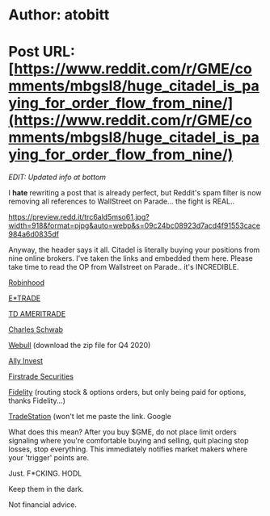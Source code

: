 # Author: atobitt
# Post URL: [https://www.reddit.com/r/GME/comments/mbgsl8/huge_citadel_is_paying_for_order_flow_from_nine/](https://www.reddit.com/r/GME/comments/mbgsl8/huge_citadel_is_paying_for_order_flow_from_nine/)


*EDIT: Updated info at bottom*

I **hate** rewriting a post that is already perfect, but Reddit's spam filter is now removing all references to WallStreet on Parade... the fight is REAL..

https://preview.redd.it/trc6ald5mso61.jpg?width=918&format=pjpg&auto=webp&s=09c24bc08923d7acd4f91553cace984a6d0835df

Anyway, the header says it all. Citadel is literally buying your positions from nine online brokers. I've taken the links and embedded them here. Please take time to read the OP from Wallstreet on Parade.. it's INCREDIBLE.

[Robinhood](https://cdn.robinhood.com/assets/robinhood/legal/RHS%20SEC%20Rule%20606a%20and%20607%20Disclosure%20Report%20Q4%202020.pdf)

[E\*TRADE](https://content.etrade.com/etrade/powerpage/pdf/q4-2020-606a.pdf)

[TD AMERITRADE](https://www.tdameritrade.com/retail-en_us/resources/606_disclosure/tdac-TDA2054-q4-2020.pdf)

[Charles Schwab](https://content.schwab.com/drupal_dependencies/psr/606/2020-Q4-Schwab-Quarterly-Report.pdf)

[Webull](http://public.s3.com/rule606/webull/) (download the zip file for Q4 2020)

[Ally Invest](https://www.ally.com/resources/pdf/invest/order-routing/4th-quarter-2020-606-report.pdf)

[Firstrade Securities](http://d4l0yihtmj3iw.cloudfront.net/forms/en-us/routing_reports/routing_report_2020q4.pdf?v=20210201)

[Fidelity](https://clearingcustody.fidelity.com/app/literature/item/9901330.html) (routing stock & options orders, but only being paid for options, thanks Fidelity...)

[TradeStation](https://uploads.tradestation.com/uploads/2020-Q4-SEC-Rule-606-607.pdf?_gl=1*c1pknc*_gcl_aw*R0NMLjE2MTIzOTE4NjIuRUFJYUlRb2JDaE1JOHB2VTR1TE83Z0lWQ0w3QUNoME9SQWpZRUFBWUFTQUFFZ0xDZlBEX0J3RQ) (won't let me paste the link. Google

What does this mean? After you buy $GME, do not place limit orders signaling where you're comfortable buying and selling, quit placing stop losses, stop everything. This immediately notifies market makers where your 'trigger' points are. 

Just. F\*CKING. HODL

Keep them in the dark.

Not financial advice.